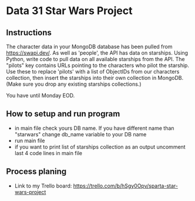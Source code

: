# Data 31 Star Wars Project

## Instructions

The character data in your MongoDB database has been pulled from https://swapi.dev/.
As well as 'people', the API has data on starships.
Using Python, write code to pull data on all available starships from the API.
The "pilots" key contains URLs pointing to the characters who pilot the starship.
Use these to replace 'pilots' with a list of ObjectIDs from our characters collection, then insert the starships into their own collection in MongoDB.
(Make sure you drop any existing starships collections.)

You have until Monday EOD.

## How to setup and run program
- in main file check yours DB name. If you have different name than "starwars" change db_name variable to your DB name
- run main file
- if you want to print list of starships collection as an output uncomment last 4 code lines in main file

## Process planing
- Link to my Trello board: https://trello.com/b/hSgy0Opv/sparta-star-wars-project
